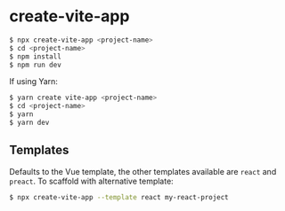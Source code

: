 # create-vite-app

```bash
$ npx create-vite-app <project-name>
$ cd <project-name>
$ npm install
$ npm run dev
```

If using Yarn:

```bash
$ yarn create vite-app <project-name>
$ cd <project-name>
$ yarn
$ yarn dev
```

## Templates

Defaults to the Vue template, the other templates available are `react` and `preact`. To scaffold with alternative template:

```bash
$ npx create-vite-app --template react my-react-project
```
